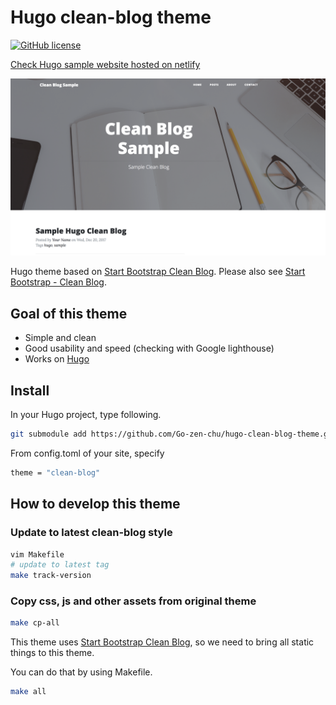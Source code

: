 # Hugo clean-blog theme

[![GitHub license](https://img.shields.io/badge/license-MIT-blue.svg)](https://raw.githubusercontent.com/go-zen-chu/hugo-clean-blog-theme/master/LICENSE.md)

[Check Hugo sample website hosted on netlify](http://dreamy-hoover-3f3499.netlify.com/)

![Sample Page](./docs/hugo-clean-blog-sample.png)

Hugo theme based on [Start Bootstrap Clean Blog](http://startbootstrap.com/template-overviews/clean-blog/). Please also see [Start Bootstrap - Clean Blog](https://github.com/startbootstrap/startbootstrap-clean-blog).

## Goal of this theme

- Simple and clean
- Good usability and speed (checking with Google lighthouse)
- Works on [Hugo](https://gohugo.io/documentation/)

## Install

In your Hugo project, type following.

```bash
git submodule add https://github.com/Go-zen-chu/hugo-clean-blog-theme.git themes/clean-blog
```

From config.toml of your site, specify

```bash
theme = "clean-blog"
```

## How to develop this theme

### Update to latest clean-blog style

```bash
vim Makefile
# update to latest tag
make track-version
```

### Copy css, js and other assets from original theme

```bash
make cp-all
```

This theme uses [Start Bootstrap Clean Blog](http://startbootstrap.com/template-overviews/clean-blog/), so we need to bring all static things to this theme.

You can do that by using Makefile.

```bash
make all
```
